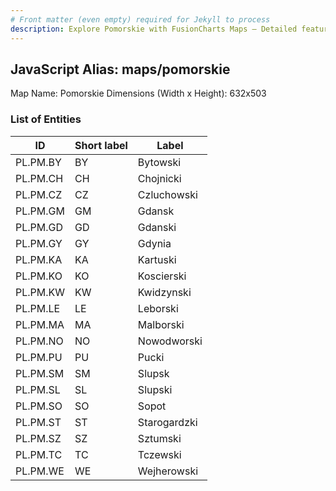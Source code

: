 ```yaml
---
# Front matter (even empty) required for Jekyll to process
description: Explore Pomorskie with FusionCharts Maps – Detailed features for seamless integration. Try now & enhance your data visualization today! 
---
```


## JavaScript Alias: maps/pomorskie

Map Name: Pomorskie
Dimensions (Width x Height): 632x503





### List of Entities

ID | Short label | Label
---|---|---|
PL.PM.BY|BY|Bytowski
PL.PM.CH|CH|Chojnicki
PL.PM.CZ|CZ|Czluchowski
PL.PM.GM|GM|Gdansk
PL.PM.GD|GD|Gdanski
PL.PM.GY|GY|Gdynia
PL.PM.KA|KA|Kartuski
PL.PM.KO|KO|Koscierski
PL.PM.KW|KW|Kwidzynski
PL.PM.LE|LE|Leborski
PL.PM.MA|MA|Malborski
PL.PM.NO|NO|Nowodworski
PL.PM.PU|PU|Pucki
PL.PM.SM|SM|Slupsk
PL.PM.SL|SL|Slupski
PL.PM.SO|SO|Sopot
PL.PM.ST|ST|Starogardzki
PL.PM.SZ|SZ|Sztumski
PL.PM.TC|TC|Tczewski
PL.PM.WE|WE|Wejherowski

